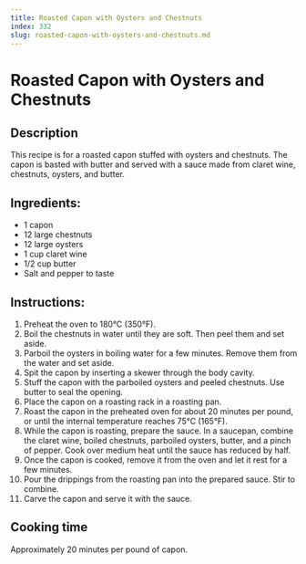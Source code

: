 ```yaml
---
title: Roasted Capon with Oysters and Chestnuts
index: 332
slug: roasted-capon-with-oysters-and-chestnuts.md
---
```


# Roasted Capon with Oysters and Chestnuts

## Description
This recipe is for a roasted capon stuffed with oysters and chestnuts. The capon is basted with butter and served with a sauce made from claret wine, chestnuts, oysters, and butter.

## Ingredients:
- 1 capon
- 12 large chestnuts
- 12 large oysters
- 1 cup claret wine
- 1/2 cup butter
- Salt and pepper to taste

## Instructions:
1. Preheat the oven to 180°C (350°F).
2. Boil the chestnuts in water until they are soft. Then peel them and set aside.
3. Parboil the oysters in boiling water for a few minutes. Remove them from the water and set aside.
4. Spit the capon by inserting a skewer through the body cavity.
5. Stuff the capon with the parboiled oysters and peeled chestnuts. Use butter to seal the opening.
6. Place the capon on a roasting rack in a roasting pan.
7. Roast the capon in the preheated oven for about 20 minutes per pound, or until the internal temperature reaches 75°C (165°F).
8. While the capon is roasting, prepare the sauce. In a saucepan, combine the claret wine, boiled chestnuts, parboiled oysters, butter, and a pinch of pepper. Cook over medium heat until the sauce has reduced by half.
9. Once the capon is cooked, remove it from the oven and let it rest for a few minutes.
10. Pour the drippings from the roasting pan into the prepared sauce. Stir to combine.
11. Carve the capon and serve it with the sauce.

## Cooking time
Approximately 20 minutes per pound of capon.